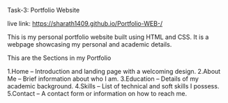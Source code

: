 Task-3: Portfolio Website

live link:  https://sharath1409.github.io/Portfolio-WEB-/

This is my personal portfolio website built using HTML and CSS. It is a webpage showcasing my personal and academic details.

This are the Sections in my Portfolio

1.Home – Introduction and landing page with a welcoming design.
2.About Me – Brief information about who I am.
3.Education – Details of my academic background.
4.Skills – List of technical and soft skills I possess.
5.Contact – A contact form or information on how to reach me.

